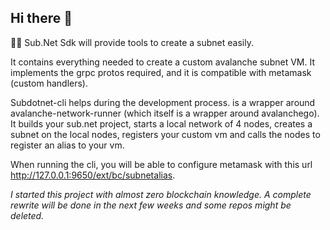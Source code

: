 ## Hi there 👋

🙋‍♀️ Sub.Net Sdk will provide tools to create a subnet easily.

It contains everything needed to create a custom avalanche subnet VM. It implements the grpc protos required, and it is compatible with metamask (custom handlers).

Subdotnet-cli helps during the development process. is a wrapper around avalanche-network-runner (which itself is a wrapper around avalanchego). It builds your sub.net project, starts a local network of 4 nodes, creates a subnet on the local nodes, registers your custom vm and calls the nodes to register an alias to your vm.

When running the cli, you will be able to configure metamask with this url http://127.0.0.1:9650/ext/bc/subnetalias.

_I started this project with almost zero blockchain knowledge. A complete rewrite will be done in the next few weeks and some repos might be deleted._
